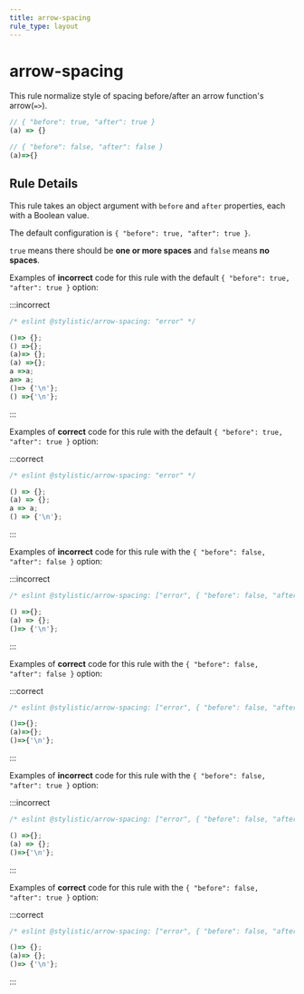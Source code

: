 ```yaml
---
title: arrow-spacing
rule_type: layout
---
```


# arrow-spacing

This rule normalize style of spacing before/after an arrow function's arrow(`=>`).

```js
// { "before": true, "after": true }
(a) => {}

// { "before": false, "after": false }
(a)=>{}
```

## Rule Details

This rule takes an object argument with `before` and `after` properties, each with a Boolean value.

The default configuration is `{ "before": true, "after": true }`.

`true` means there should be **one or more spaces** and `false` means **no spaces**.

Examples of **incorrect** code for this rule with the default `{ "before": true, "after": true }` option:

:::incorrect

```js
/* eslint @stylistic/arrow-spacing: "error" */

()=> {};
() =>{};
(a)=> {};
(a) =>{};
a =>a;
a=> a;
()=> {'\n'};
() =>{'\n'};
```

:::

Examples of **correct** code for this rule with the default `{ "before": true, "after": true }` option:

:::correct

```js
/* eslint @stylistic/arrow-spacing: "error" */

() => {};
(a) => {};
a => a;
() => {'\n'};
```

:::

Examples of **incorrect** code for this rule with the `{ "before": false, "after": false }` option:

:::incorrect

```js
/* eslint @stylistic/arrow-spacing: ["error", { "before": false, "after": false }] */

() =>{};
(a) => {};
()=> {'\n'};
```

:::

Examples of **correct** code for this rule with the `{ "before": false, "after": false }` option:

:::correct

```js
/* eslint @stylistic/arrow-spacing: ["error", { "before": false, "after": false }] */

()=>{};
(a)=>{};
()=>{'\n'};
```

:::

Examples of **incorrect** code for this rule with the `{ "before": false, "after": true }` option:

:::incorrect

```js
/* eslint @stylistic/arrow-spacing: ["error", { "before": false, "after": true }] */

() =>{};
(a) => {};
()=>{'\n'};
```

:::

Examples of **correct** code for this rule with the `{ "before": false, "after": true }` option:

:::correct

```js
/* eslint @stylistic/arrow-spacing: ["error", { "before": false, "after": true }] */

()=> {};
(a)=> {};
()=> {'\n'};
```

:::
